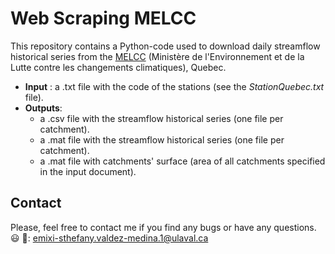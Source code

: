 # Web Scraping MELCC
This repository contains a Python-code used to download daily streamflow historical series from the [MELCC](https://www.cehq.gouv.qc.ca/hydrometrie/historique_donnees/default.asp) (Ministère de l'Environnement et de la Lutte contre les changements climatiques), Quebec.

* **Input**  : a .txt file with the code of the stations (see the *StationQuebec.txt* file).
* **Outputs**: 
    * a .csv file with the streamflow historical series (one file per catchment).
    * a .mat file with the streamflow historical series (one file per catchment).
    * a .mat file with catchments' surface (area of all catchments specified in the input document). 

## Contact
Please, feel free to contact me if you find any bugs or have any questions. :smiley:
:e-mail:: emixi-sthefany.valdez-medina.1@ulaval.ca 
